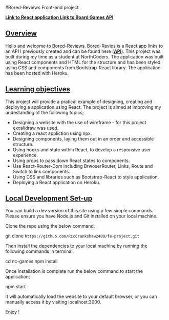 #Bored-Reviews Front-end project 

<u><b>[Link to React application ](https://fe-bored-reviews.herokuapp.com/)</b></u>
<u><b>[Link to Board Games API](https://nc-board-games.herokuapp.com/api)</b></u>

## <u>Overview</u>

Hello and welcome to Bored-Reviews. Bored-Revies is a React app links to an API I previously created and can be found here (<b>[API](https://fe-bored-reviews.herokuapp.com/)</b>). This project was built during my time as a student at NorthCoders. The application was built using React components and HTML for the structure and has been styled using CSS and components from Bootstrap-React library. The application has been hosted with Heroku.

## <u>Learning objectives</u>

This project will provide a pratical example of designing, creating and deploying a application using React. The project is aimed at improving my undestanding of the following topics;

- Designing a website with the use of wireframe - for this project excalidraw was used.
- Creating a react appliction using npx.
- Designing components, laying them out in an order and accessible structure.
- Using hooks and state within React, to develop a responsive user experience.
- Using props to pass down React states to components.
- Use React-Router-Dom including BrwoserRouter, Links, Route and Switch to link components.
- Using CSS and libraries such as Bootstrap-React to style application.
- Deploying a React application on Heroku.


## <u>Local Development Set-up</u>

You can build a dev version of this site using a few simple commands. Please ensure you have Node.js and Git installed on your local machine.

Clone the repo using the below command;

git clone `https://github.com/RicCrankshaw2409/fe-project.git`

Then install the dependencies to your local machine by running the following commands in terminal:

cd nc-games
npm install

Once installation is complete run the below command to start the application;

npm start

It will automatically load the website to your default browser, or you can manually access it by visiting localhost:3000.


Enjoy !
